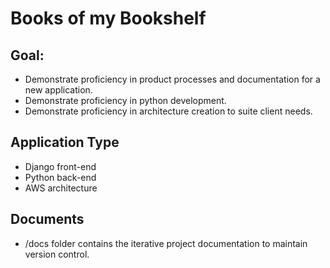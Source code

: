 # Books of my Bookshelf
## Goal:
- Demonstrate proficiency in product processes and documentation for a new application.
- Demonstrate proficiency in python development.
- Demonstrate proficiency in architecture creation to suite client needs.

## Application Type
- Django front-end
- Python back-end
- AWS architecture

## Documents
- /docs folder contains the iterative project documentation to maintain version control.
